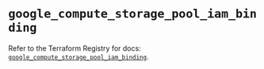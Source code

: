 # `google_compute_storage_pool_iam_binding`

Refer to the Terraform Registry for docs: [`google_compute_storage_pool_iam_binding`](https://registry.terraform.io/providers/hashicorp/google/6.40.0/docs/resources/compute_storage_pool_iam_binding).
